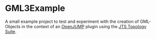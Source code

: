# GML3Example

A small example project to test and experiment with the creation of GML-Objects in the context of an [OpenJUMP](http://www.openjump.org) plugin using
the [JTS Topology Suite](https://github.com/locationtech/jts).
